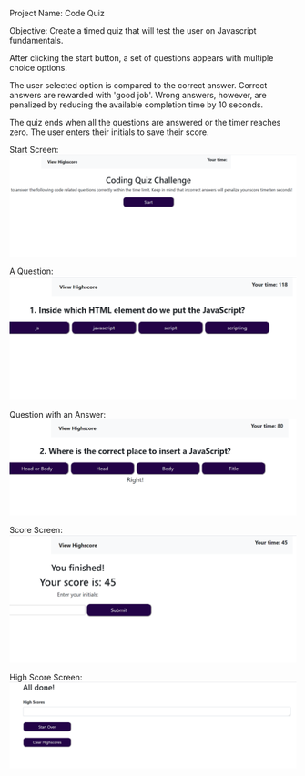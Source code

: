 Project Name: 
Code Quiz

Objective:
Create a timed quiz that will test the user on Javascript fundamentals. 

After clicking the start button, a set of questions appears with multiple choice options.  

The user selected option is compared to the correct answer.  Correct answers are rewarded with 'good job'.  Wrong answers, however, are penalized by reducing the available completion time by 10 seconds. 

 The quiz ends when all the questions are answered or the timer reaches zero.  The user enters their initials to save their score.
 
 Start Screen:
 ![](images/Start_Screen.png)
 
 A Question:
 ![](images/Question.png)
 
 Question with an Answer:
 ![](images/Question_Answer.png)
 
 Score Screen:
 ![](images/Score.png)
 
 High Score Screen:
 ![](images/High_Score.png)
 
